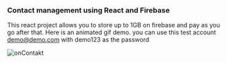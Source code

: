 ### Contact management using React and Firebase

This react project allows you to store up to 1GB on firebase and pay as you go after that. Here is an animated gif demo. you can use this test account
demo@demo.com with demo123 as the password


![onContakt](https://user-images.githubusercontent.com/9623964/91331322-7c454a00-e77f-11ea-8646-23557d053523.gif)
